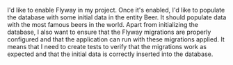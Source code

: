 I'd like to enable Flyway in my project. Once it's enabled, I'd like to populate the database with some initial data in the entity Beer. It should populate data with the most famous beers in the world.
Apart from initializing the database, I also want to ensure that the Flyway migrations are properly configured and that the application can run with these migrations applied. It means that I need to create tests to verify that the migrations work as expected and that the initial data is correctly inserted into the database.

